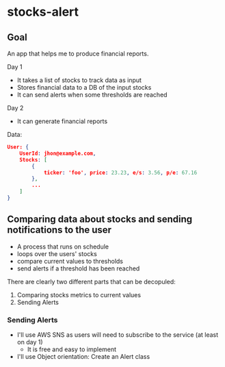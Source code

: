 # stocks-alert

## Goal

An app that helps me to produce financial reports.

Day 1
- It takes a list of stocks to track data as input
- Stores financial data to a DB of the input stocks
- It can send alerts when some thresholds are reached

Day 2 

- It can generate financial reports


Data:

```json
User: {
    UserId: jhon@example.com,
    Stocks: [
        {
            ticker: 'foo', price: 23.23, e/s: 3.56, p/e: 67.16
        },
        ...
    ]
}
```

## Comparing data about stocks and sending notifications to the user

- A process that runs on schedule
- loops over the users' stocks
- compare current values to thresholds
- send alerts if a threshold has been reached


There are clearly two different parts that can be decopuled: 

1. Comparing stocks metrics to current values
2. Sending Alerts

### Sending Alerts

- I'll use AWS SNS as users will need to subscribe to the service (at least on day 1)
  - It is free and easy to implement
- I'll use Object orientation: Create an Alert class


